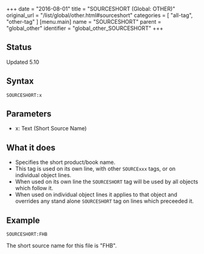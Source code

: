+++
date = "2016-08-01"
title = "SOURCESHORT (Global: OTHER)"
original_url = "/list/global/other.html#sourceshort"
categories = [ "all-tag", "other-tag" ]
[menu.main]
    name = "SOURCESHORT"
    parent = "global_other"
    identifier = "global_other_SOURCESHORT"
+++

## Status

Updated 5.10

## Syntax

`SOURCESHORT:x`

## Parameters

-   x: Text (Short Source Name)



What it does
------------

-   Specifies the short product/book name.
-   This tag is used on its own line, with other `SOURCExxx` tags, or on
    individual object lines.
-   When used on its own line the `SOURCESHORT` tag will be used by all
    objects which follow it.
-   When used on individual object lines it applies to that object and
    overrides any stand alone `SOURCESHORT` tag on lines which
    preceeded it.

Example
-------

`SOURCESHORT:FHB`

The short source name for this file is "FHB".

